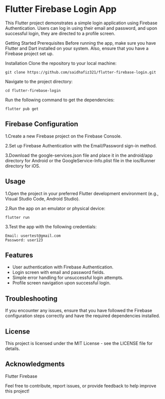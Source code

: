# Flutter Firebase Login App 
 
This Flutter project demonstrates a simple login application using Firebase Authentication. Users can log in using their email and password, and upon successful login, they are directed to a profile screen.

Getting Started
Prerequisites
Before running the app, make sure you have Flutter and Dart installed on your system. Also, ensure that you have a Firebase project set up.

Installation
Clone the repository to your local machine:
```
git clone https://github.com/saidhafiz321/flutter-firebase-login.git
```
Navigate to the project directory:
```
cd flutter-firebase-login
```
Run the following command to get the dependencies:
 ```
flutter pub get
```
## **Firebase Configuration**

1.Create a new Firebase project on the Firebase Console.

2.Set up Firebase Authentication with the Email/Password sign-in method.

3.Download the google-services.json file and place it in the android/app directory for Android or the GoogleService-Info.plist file in the ios/Runner directory for iOS.

## **Usage**

1.Open the project in your preferred Flutter development environment (e.g., Visual Studio Code, Android Studio).

2.Run the app on an emulator or physical device:
```
flutter run
```
3.Test the app with the following credentials:
```
Email: usertest@gmail.com
Password: user123
```
## **Features**
- User authentication with Firebase Authentication.
- Login screen with email and password fields.
- Simple error handling for unsuccessful login attempts.
- Profile screen navigation upon successful login.

## **Troubleshooting**

If you encounter any issues, ensure that you have followed the Firebase configuration steps correctly and have the required dependencies installed.

## **License**

This project is licensed under the MIT License - see the LICENSE file for details.

## **Acknowledgments**
Flutter
Firebase

Feel free to contribute, report issues, or provide feedback to help improve this project!
